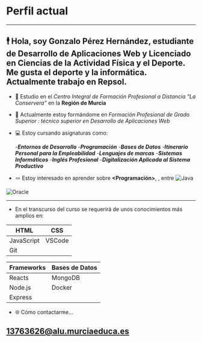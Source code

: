 # Perfil actual
---

## 🕴️ Hola, soy Gonzalo Pérez Hernández, estudiante de Desarrollo de Aplicaciones Web y Licenciado en Ciencias de la Actividad Física y el Deporte. Me gusta el deporte y la informática. Actualmente trabajo en Repsol.

- 🏫 Estudio en el *Centro Integral de Formación Profesional a Distancia "La Conservera"* en la   **Región de Murcia**
	
- 📖 Actualmente estoy formándome en *Formación Profesional de Grado Superior : técnico superior en Desarrollo de Aplicaciones Web*

- 💻 Estoy cursando asignaturas como:

	-***Entornos de Desarrollo***
	-***Programación***
	-***Bases de Datos***
	-***Itinerario Personal para la Empleabilidad***
	-***Lenguajes de marcas***
	-***Sistemas Informáticos***
	-***Inglés Profesional***
	-***Digitalización Aplicada al Sistema Productivo***

- 🪢 Estoy interesado en aprender sobre **<Programación>**, **<Lenguajes de marcas>**, **<Bases de Datos>** entre ***<Otros>***
![Java](https://es.images.search.yahoo.com/search/images?p=simbolo+java&fr=mcafee&type=E210ES91082G0&imgurl=https%3A%2F%2F1000logos.net%2Fwp-content%2Fuploads%2F2020%2F09%2FJava-Emblem-1536x960.jpg#id=0&iurl=https%3A%2F%2F1000logos.net%2Fwp-content%2Fuploads%2F2020%2F09%2FJava-Emblem-1536x960.jpg&action=click)

![Oracle](https://es.images.search.yahoo.com/search/images;_ylt=AwrNPdeHcR9n.yYrOI6V.Qt.;_ylu=c2VjA3NlYXJjaARzbGsDYnV0dG9u;_ylc=X1MDMjExNDcxNDAwNQRfcgMyBGZyA21jYWZlZQRmcjIDcDpzLHY6aSxtOnNiLXRvcARncHJpZANkVi54TS5JS1FwU1l0VTROMmJ5NXlBBG5fcnNsdAMwBG5fc3VnZwMwBG9yaWdpbgNlcy5pbWFnZXMuc2VhcmNoLnlhaG9vLmNvbQRwb3MDMARwcXN0cgMEcHFzdHJsAzAEcXN0cmwDMTQEcXVlcnkDc2ltYm9sbyUyMG9yYWNsZQR0X3N0bXADMTczMDExMzk4OA--?p=simbolo+oracle&fr=mcafee&fr2=p%3As%2Cv%3Ai%2Cm%3Asb-top&ei=UTF-8&x=wrt&type=E210ES91082G0#id=10&iurl=https%3A%2F%2Fassets.stickpng.com%2Fimages%2F62bc7b13071dec17849af324.png&action=click)

---

- En el transcurso del curso se requerirá de unos conocimientos más amplios en:

| HTML          | CSS      |
|---------------|----------|
| JavaScript    | VSCode   |
| Git           |          |




| Frameworks | Bases de Datos|
|------------|---------------|
| Reacts     | MongoDB       |
| Node.js    | Docker        |
| Express    |               |



- 🌐 Cómo contactarme...
## 13763626@alu.murciaeduca.es


